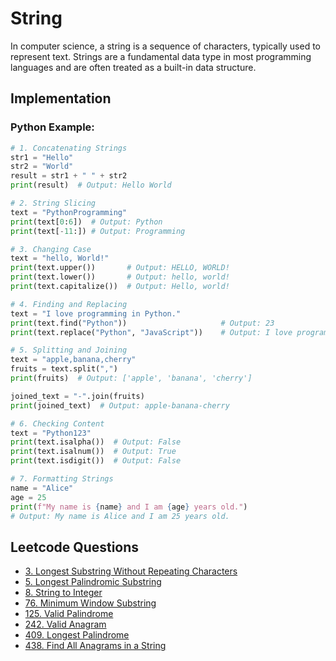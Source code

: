# String

In computer science, a string is a sequence of characters, typically used to represent text. Strings are a fundamental data type in most programming languages and are often treated as a built-in data structure.

## Implementation
### Python Example:
```python
# 1. Concatenating Strings
str1 = "Hello"
str2 = "World"
result = str1 + " " + str2
print(result)  # Output: Hello World

# 2. String Slicing
text = "PythonProgramming"
print(text[0:6])  # Output: Python
print(text[-11:]) # Output: Programming

# 3. Changing Case
text = "hello, World!"
print(text.upper())       # Output: HELLO, WORLD!
print(text.lower())       # Output: hello, world!
print(text.capitalize())  # Output: Hello, world!

# 4. Finding and Replacing
text = "I love programming in Python."
print(text.find("Python"))                     # Output: 23
print(text.replace("Python", "JavaScript"))    # Output: I love programming in JavaScript.

# 5. Splitting and Joining
text = "apple,banana,cherry"
fruits = text.split(",")
print(fruits)  # Output: ['apple', 'banana', 'cherry']

joined_text = "-".join(fruits)
print(joined_text)  # Output: apple-banana-cherry

# 6. Checking Content
text = "Python123"
print(text.isalpha())  # Output: False
print(text.isalnum())  # Output: True
print(text.isdigit())  # Output: False

# 7. Formatting Strings
name = "Alice"
age = 25
print(f"My name is {name} and I am {age} years old.")
# Output: My name is Alice and I am 25 years old.
```

## Leetcode Questions
- [3. Longest Substring Without Repeating Characters](../../leetcode_questions/3_longest_substring_without_repeating_characters.md)
- [5. Longest Palindromic Substring](../../leetcode_questions/5_longest_palindromic_substring.md)
- [8. String to Integer](../../leetcode_questions/8_string_to_integer.md)
- [76. Minimum Window Substring](../../leetcode_questions/76_minimum_window_substring.md)
- [125. Valid Palindrome](../../leetcode_questions/125_valid_palindrome.md)
- [242. Valid Anagram](../../leetcode_questions/242_valid_anagram.md)
- [409. Longest Palindrome](../../leetcode_questions/409_longest_palindrome.md)
- [438. Find All Anagrams in a String](../../leetcode_questions/438_find_all_anagrams_in_a_string.md)